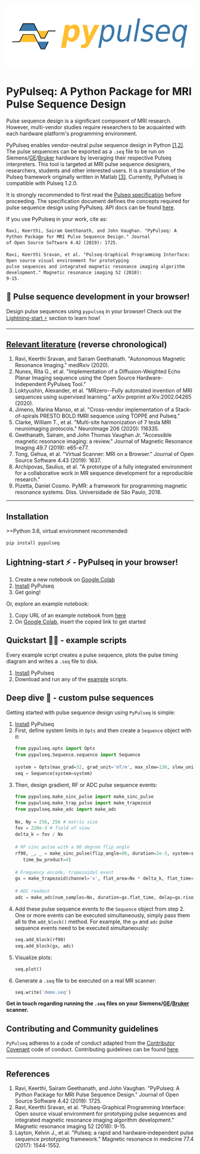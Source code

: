 <p align="center">
<img src="logo.png"/>
</p>

# PyPulseq: A Python Package for MRI Pulse Sequence Design

Pulse sequence design is a significant component of MRI research. However, multi-vendor studies require researchers to
be acquainted with each hardware platform's programming environment.

PyPulseq enables vendor-neutral pulse sequence design in Python [[1,2]](#references). The pulse sequences can be
exported as a `.seq` file to be run on  Siemens/[GE]/[Bruker] hardware by leveraging their respective
Pulseq interpreters. This tool is targeted at MRI pulse sequence designers, researchers, students and other interested
users. It is a translation of the Pulseq framework originally written in Matlab [[3]](#references). Currently, 
PyPulseq is compatible with Pulseq 1.2.0.

It is strongly recommended to first read the [Pulseq specification]  before proceeding. The specification
document defines the concepts required for pulse sequence design using PyPulseq. API docs can be found [here][api-docs].

If you use PyPulseq in your work, cite as:
```
Ravi, Keerthi, Sairam Geethanath, and John Vaughan. "PyPulseq: A Python Package for MRI Pulse Sequence Design." Journal 
of Open Source Software 4.42 (2019): 1725.

Ravi, Keerthi Sravan, et al. "Pulseq-Graphical Programming Interface: Open source visual environment for prototyping 
pulse sequences and integrated magnetic resonance imaging algorithm development." Magnetic resonance imaging 52 (2018): 
9-15.
```

## 📢 Pulse sequence development in your browser!
Design pulse sequences using `pypulseq` in your browser! Check out the [Lightning-start ⚡][lightning-start] section to 
learn how!

---
## [Relevant literature][scholar-citations] (reverse chronological)
1. Ravi, Keerthi Sravan, and Sairam Geethanath. "Autonomous Magnetic Resonance Imaging." medRxiv (2020).
2. Nunes, Rita G., et al. "Implementation of a Diffusion-Weighted Echo Planar Imaging sequence using the Open Source Hardware-Independent PyPulseq Tool."
3. Loktyushin, Alexander, et al. "MRzero--Fully automated invention of MRI sequences using supervised learning." arXiv preprint arXiv:2002.04265 (2020).
4. Jimeno, Marina Manso, et al. "Cross-vendor implementation of a Stack-of-spirals PRESTO BOLD fMRI sequence using TOPPE and Pulseq."
5. Clarke, William T., et al. "Multi-site harmonization of 7 tesla MRI neuroimaging protocols." NeuroImage 206 (2020): 116335.
6. Geethanath, Sairam, and John Thomas Vaughan Jr. "Accessible magnetic resonance imaging: a review." Journal of Magnetic Resonance Imaging 49.7 (2019): e65-e77.
7. Tong, Gehua, et al. "Virtual Scanner: MRI on a Browser." Journal of Open Source Software 4.43 (2019): 1637.
8. Archipovas, Saulius, et al. "A prototype of a fully integrated environment for a collaborative work in MR sequence development for a reproducible research."
9. Pizetta, Daniel Cosmo. PyMR: a framework for programming magnetic resonance systems. Diss. Universidade de São Paulo, 2018.
---

## Installation
\>=Python 3.6, virtual environment recommended:

```pip install pypulseq```

## Lightning-start ⚡ - PyPulseq in your browser!
1. Create a new notebook on [Google Colab][google-colab]
2. [Install][installation] PyPulseq
3. Get going!

Or, explore an example notebook:
1. Copy URL of an example notebook from [here][notebook-examples]
2. On [Google Colab][google-colab], insert the copied link to get started

## Quickstart 🏃‍♂ - example scripts
Every example script creates a pulse sequence, plots the pulse timing diagram and writes a `.seq` file to disk.
1. [Install][installation] PyPulseq
2. Download and run any of the [example][script-examples] scripts.

## Deep dive 🤿 - custom pulse sequences
Getting started with pulse sequence design using `PyPulseq` is simple:
1. [Install][installation] PyPulseq
2. First, define system limits in `Opts` and then create a `Sequence` object with it:
    ```python
    from pypulseq.opts import Opts
    from pypulseq.Sequence.sequence import Sequence

    system = Opts(max_grad=32, grad_unit='mT/m', max_slew=130, slew_unit='mT/m/s')
    seq = Sequence(system=system)
    ```
3. Then, design gradient, RF or ADC pulse sequence events:
    ```python
    from pypulseq.make_sinc_pulse import make_sinc_pulse
    from pypulseq.make_trap_pulse import make_trapezoid
    from pypulseq.make_adc import make_adc

    Nx, Ny = 256, 256 # matrix size
    fov = 220e-3 # field of view
    delta_k = fov / Nx

    # RF sinc pulse with a 90 degree flip angle
    rf90, _, _ = make_sinc_pulse(flip_angle=90, duration=2e-3, system=system, slice_thickness=5e-3, apodization=0.5,
       time_bw_product=4)

    # Frequency encode, trapezoidal event
    gx = make_trapezoid(channel='x', flat_area=Nx * delta_k, flat_time=6.4e-3, system=system)

    # ADC readout
    adc = make_adc(num_samples=Nx, duration=gx.flat_time, delay=gx.rise_time, system=system)
    ```
4. Add these pulse sequence events to the `Sequence` object from step 2. One or more events can be executed
simultaneously, simply pass them all to the `add_block()` method. For example, the `gx` and `adc` pulse sequence events
need to be executed simultaneously:
    ```python
    seq.add_block(rf90)
    seq.add_block(gx, adc)
    ```
5. Visualize plots:
    ```python
    seq.plot()
    ```
6. Generate a `.seq` file to be executed on a real MR scanner:
    ```python
    seq.write('demo.seq')
    ```

**Get in touch regarding running the `.seq` files on your Siemens/[GE]/[Bruker] scanner.**

## Contributing and Community guidelines
`PyPulseq` adheres to a code of conduct adapted from the [Contributor Covenant] code of conduct.
Contributing guidelines can be found [here][contrib-guidelines].

---
## References
1. Ravi, Keerthi, Sairam Geethanath, and John Vaughan. "PyPulseq: A Python Package for MRI Pulse Sequence Design." 
Journal of Open Source Software 4.42 (2019): 1725.
2. Ravi, Keerthi Sravan, et al. "Pulseq-Graphical Programming Interface: Open source visual environment for prototyping
pulse sequences and integrated magnetic resonance imaging algorithm development." Magnetic resonance imaging 52 (2018):
9-15.
3. Layton, Kelvin J., et al. "Pulseq: a rapid and hardware‐independent pulse sequence prototyping framework." Magnetic
resonance in medicine 77.4 (2017): 1544-1552.

[api-docs]: https://pypulseq.readthedocs.io/en/latest
[Bruker]: https://github.com/pulseq/bruker_interpreter
[Contributor Covenant]: http://contributor-covenant.org
[contrib-guidelines]: https://github.com/imr-framework/pypulseq/blob/master/CONTRIBUTING.md
[GE]: https://toppemri.github.io
[google-colab]: https://colab.research.google.com/
[installation]: #installation
[lightning-start]: #lightning-start----pypulseq-in-your-browser
[notebook-examples]: https://github.com/imr-framework/pypulseq/tree/master/pypulseq/seq_examples/notebooks
[Pulseq specification]: https://pulseq.github.io/specification.pdf
[scholar-citations]: https://scholar.google.com/scholar?oi=bibs&hl=en&cites=16703093871665262997
[script-examples]: https://github.com/imr-framework/pypulseq/tree/master/pypulseq/seq_examples/scripts
